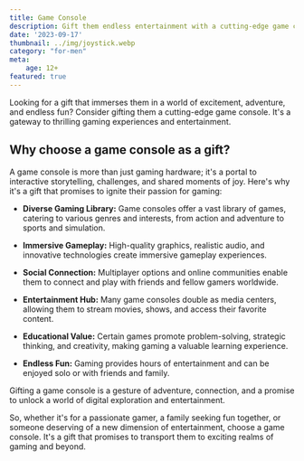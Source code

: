 ```yaml
---
title: Game Console
description: Gift them endless entertainment with a cutting-edge game console.
date: '2023-09-17'
thumbnail: ../img/joystick.webp
category: "for-men"
meta:
    age: 12+
featured: true
---
```

Looking for a gift that immerses them in a world of excitement, adventure, and endless fun? Consider gifting them a cutting-edge game console. It's a gateway to thrilling gaming experiences and entertainment.

## Why choose a game console as a gift?

A game console is more than just gaming hardware; it's a portal to interactive storytelling, challenges, and shared moments of joy. Here's why it's a gift that promises to ignite their passion for gaming:

- **Diverse Gaming Library:** Game consoles offer a vast library of games, catering to various genres and interests, from action and adventure to sports and simulation.

- **Immersive Gameplay:** High-quality graphics, realistic audio, and innovative technologies create immersive gameplay experiences.

- **Social Connection:** Multiplayer options and online communities enable them to connect and play with friends and fellow gamers worldwide.

- **Entertainment Hub:** Many game consoles double as media centers, allowing them to stream movies, shows, and access their favorite content.

- **Educational Value:** Certain games promote problem-solving, strategic thinking, and creativity, making gaming a valuable learning experience.

- **Endless Fun:** Gaming provides hours of entertainment and can be enjoyed solo or with friends and family.

Gifting a game console is a gesture of adventure, connection, and a promise to unlock a world of digital exploration and entertainment.

So, whether it's for a passionate gamer, a family seeking fun together, or someone deserving of a new dimension of entertainment, choose a game console. It's a gift that promises to transport them to exciting realms of gaming and beyond.
